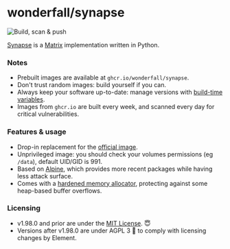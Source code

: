 # wonderfall/synapse

![Build, scan & push](https://github.com/wonderfall/docker-synapse/actions/workflows/build.yml/badge.svg)

[Synapse](https://github.com/matrix-org/synapse) is a [Matrix](https://matrix.org/) implementation written in Python.

### Notes
- Prebuilt images are available at `ghcr.io/wonderfall/synapse`.
- Don't trust random images: build yourself if you can.
- Always keep your software up-to-date: manage versions with [build-time variables](https://github.com/Wonderfall/docker-synapse/blob/main/Dockerfile#L1-L6).
- Images from `ghcr.io` are built every week, and scanned every day for critical vulnerabilities.

### Features & usage
- Drop-in replacement for the [official image](https://github.com/matrix-org/synapse/tree/develop/docker).
- Unprivileged image: you should check your volumes permissions (eg `/data`), default UID/GID is 991.
- Based on [Alpine](https://alpinelinux.org/), which provides more recent packages while having less attack surface.
- Comes with a [hardened memory allocator](https://github.com/GrapheneOS/hardened_malloc), protecting against some heap-based buffer overflows.

### Licensing
- v1.98.0 and prior are under the [MIT License](https://mit-license.org/). 😇
- Versions after v1.98.0 are under AGPL 3 🤮 to comply with licensing changes by Element.